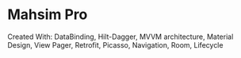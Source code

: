 # Mahsim Pro

Created With: DataBinding, Hilt-Dagger, MVVM architecture, Material Design, View Pager, Retrofit, Picasso, Navigation, Room, Lifecycle
